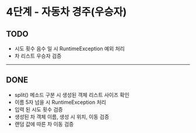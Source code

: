 # 4단계 - 자동차 경주(우승자)

## TODO

- 시도 횟수 음수 일 시 RuntimeException 예외 처리
- 차 리스트 우승자 검증

---

## DONE
- split() 메소드 구분 시 생성된 객체 리스트 사이즈 확인
- 이름 5자 넘을 시 RuntimeException 처리
- 입력 된 시도 횟수 검증
- 생성된 차 객체 이름, 생성 시 위치, 이동 검증
- 랜덤 값에 따른 차 이동 검증